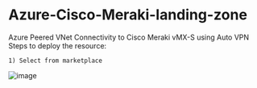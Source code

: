 # Azure-Cisco-Meraki-landing-zone
Azure Peered VNet Connectivity to Cisco Meraki vMX-S using Auto VPN
Steps to deploy the resource:

	1) Select from marketplace
![image](https://github.com/user-attachments/assets/33fafe17-cecc-46e4-ab2b-fa361ba27968)


